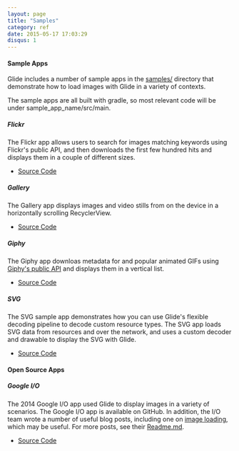 ```yaml
---
layout: page
title: "Samples"
category: ref
date: 2015-05-17 17:03:29
disqus: 1
---
```


#### Sample Apps
Glide includes a number of sample apps in the [samples/][1] directory that demonstrate how to load images with Glide in a variety of contexts.

The sample apps are all built with gradle, so most relevant code will be under sample\_app\_name/src/main.

##### Flickr
The Flickr app allows users to search for images matching keywords using Flickr's public API, and then downloads the first few hundred hits and displays them in a couple of different sizes.

* [Source Code][2]

##### Gallery
The Gallery app displays images and video stills from on the device in a horizontally scrolling RecyclerView.

* [Source Code][3]

##### Giphy
The Giphy app downloas metadata for and popular animated GIFs using [Giphy's public API][4] and displays them in a vertical list.

* [Source Code][5]

##### SVG
The SVG sample app demonstrates how you can use Glide's flexible decoding pipeline to decode custom resource types. The SVG app loads SVG data from resources and over the network, and uses a custom decoder and drawable to display the SVG with Glide.

* [Source Code][6]

#### Open Source Apps

##### Google I/O
The 2014 Google I/O app used Glide to display images in a variety of scenarios. The Google I/O app is available on GitHub. In addition, the I/O team wrote a number of useful blog posts, including one on [image loading][7], which may be useful. For more posts, see their [Readme.md][8].

* [Source Code][9]

[1]: https://github.com/bumptech/glide/tree/master/samples
[2]: https://github.com/bumptech/glide/tree/master/samples/flickr
[3]: https://github.com/bumptech/glide/tree/master/samples/gallery
[4]: https://api.giphy.com/
[5]: https://github.com/bumptech/glide/tree/master/samples/giphy
[6]: https://github.com/bumptech/glide/tree/master/samples/svg
[7]: https://github.com/google/iosched/blob/master/doc/IMAGES.md
[8]: https://github.com/google/iosched/blob/master/README.md#how-to-work-with-the-source
[9]: https://github.com/google/iosched


